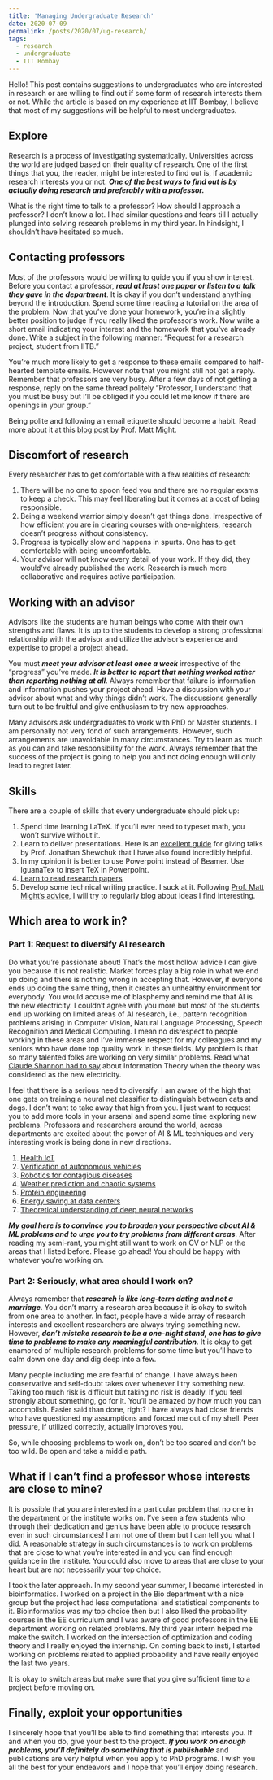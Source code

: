 ```yaml
---
title: 'Managing Undergraduate Research'
date: 2020-07-09
permalink: /posts/2020/07/ug-research/
tags:
  - research
  - undergraduate
  - IIT Bombay
---
```


Hello! This post contains suggestions to undergraduates who are interested in research or are willing to find out if some form of research interests them or not. While the article is based on my experience at IIT Bombay, I believe that most of my suggestions will be helpful to most undergraduates.
 
## Explore

Research is a process of investigating systematically. Universities across the world are judged based on their quality of research. One of the first things that you, the reader, might be interested to find out is, if academic research interests you or not. ***One of the best ways to find out is by actually doing research and preferably with a professor.*** 

What is the right time to talk to a professor? How should I approach a professor? I don’t know a lot. I had similar questions and fears till I actually plunged into solving research problems in my third year. In hindsight, I shouldn’t have hesitated so much.

## Contacting professors

Most of the professors would be willing to guide you if you show interest. Before you contact a professor, ***read at least one paper or listen to a talk they gave in the department***. It is okay if you don’t understand anything beyond the introduction. Spend some time reading a tutorial on the area of the problem. Now that you’ve done your homework, you’re in a slightly better position to judge if you really liked the professor’s work. Now write a short email indicating your interest and the homework that you’ve already done. Write a subject in the following manner:
“Request for a research project, student from IITB.” 

You’re much more likely to get a response to these emails compared to half-hearted template emails. However note that you might still not get a reply. Remember that professors are very busy. After a few days of not getting a response, reply on the same thread politely
“Professor, I understand that you must be busy but I’ll be obliged if you could let me know if there are openings in your group.”

Being polite and following an email etiquette should become a habit. Read more about it at this [blog post](http://matt.might.net/articles/how-to-email/) by Prof. Matt Might.

## Discomfort of research
Every researcher has to get comfortable with a few realities of research:

1. There will be no one to spoon feed you and there are no regular exams to keep a check. This may feel liberating but it comes at a cost of being responsible.
2. Being a weekend warrior simply doesn’t get things done. Irrespective of how efficient you are in clearing courses with one-nighters, research doesn’t progress without consistency.
3. Progress is typically slow and happens in spurts. One has to get comfortable with being uncomfortable.
4. Your advisor will not know every detail of your work. If they did, they would’ve already published the work. Research is much more collaborative and requires active participation.

## Working with an advisor
Advisors like the students are human beings who come with their own strengths and flaws. It is up to the students to develop a strong professional relationship with the advisor and utilize the advisor’s experience and expertise to propel a project ahead.

You must ***meet your advisor at least once a week*** irrespective of the “progress” you’ve made. ***It is better to report that nothing worked rather than reporting nothing at all***. Always remember that failure is information and information pushes your project ahead. Have a discussion with your advisor about what and why things didn’t work. The discussions generally turn out to be fruitful and give enthusiasm to try new approaches. 

Many advisors ask undergraduates to work with PhD or Master students. I am personally not very fond of such arrangements. However, such arrangements are unavoidable in many circumstances. Try to learn as much as you can and take responsibility for the work. Always remember that the success of the project is going to help you and not doing enough will only lead to regret later.

## Skills
There are a couple of skills that every undergraduate should pick up:

1. Spend time learning LaTeX. If you’ll ever need to typeset math, you won’t survive without it. 
2. Learn to deliver presentations. Here is an [excellent guide](https://people.eecs.berkeley.edu/~jrs/speaking.html) for giving talks by Prof. Jonathan Shewchuk that I have also found incredibly helpful. 
3. In my opinion it is better to use Powerpoint instead of Beamer. Use IguanaTex to insert TeX in Powerpoint.
4. [Learn to read research papers](http://ccr.sigcomm.org/online/files/p83-keshavA.pdf)
5. Develop some technical writing practice. I suck at it. Following [Prof. Matt Might’s advice](http://matt.might.net/articles/grad-student-resolutions/), I will try to regularly blog about ideas I find interesting.


## Which area to work in? 

### Part 1: Request to diversify AI research

Do what you’re passionate about! That’s the most hollow advice I can give you because it is not realistic. Market forces play a big role in what we end up doing and there is nothing wrong in accepting that. However, if everyone ends up doing the same thing, then it creates an unhealthy environment for everybody.  You would accuse me of blasphemy and remind me that AI is the new electricity. I couldn’t agree with you more but most of the students end up working on limited areas of AI research, i.e., pattern recognition problems arising in Computer Vision, Natural Language Processing, Speech Recognition and Medical Computing. I mean no disrespect to people working in these areas and I’ve immense respect for my colleagues and my seniors who have done top quality work in these fields. My problem is that so many talented folks are working on very similar problems. Read what [Claude Shannon had to say](https://ieeexplore.ieee.org/stamp/stamp.jsp?arnumber=1056774) about Information Theory when the theory was considered as the new electricity.

I feel that there is a serious need to diversify. I am aware of the high that one gets on training a neural net classifier to distinguish between cats and dogs. I don’t want to take away that high from you. I just want to request you to add more tools in your arsenal and spend some time exploring new problems. Professors and researchers around the world, across departments are excited about the power of AI & ML techniques and very interesting work is being done in new directions.

1. [Health IoT](https://www.youtube.com/watch?v=CXy1byguvJY)
2. [Verification of autonomous vehicles](https://www.youtube.com/watch?v=FpOBvZbb4-c)
3. [Robotics for contagious diseases](https://www.cmu.edu/news/stories/archives/2020/march/coronavirus-a-wakeup-call-for-robotics-research.html)
4. [Weather prediction and chaotic systems](https://www.quantamagazine.org/machine-learnings-amazing-ability-to-predict-chaos-20180418/)
5. [Protein engineering](https://www.youtube.com/watch?v=-JQLDtr7Zsw)
6. [Energy saving at data centers](https://www.youtube.com/watch?v=CwXNZUE-x9Y&t=682s)
7. [Theoretical understanding of deep neural networks](https://www.youtube.com/watch?v=_tT6IUSjHcc)

***My goal here is to convince you to broaden your perspective about AI & ML problems and to urge you to try problems from different areas***. After reading my semi-rant, you might still want to work on CV or NLP or the areas that I listed before. Please go ahead! You should be happy with whatever you’re working on. 

### Part 2: Seriously, what area should I work on?
Always remember that ***research is like long-term dating and not a marriage***. You don’t marry a research area because it is okay to switch from one area to another. In fact, people have a wide array of research interests and excellent researchers are always trying something new. However, ***don’t mistake research to be a one-night stand, one has to give time to problems to make any meaningful contribution***. It is okay to get enamored of multiple research problems for some time but you’ll have to calm down one day and dig deep into a few. 

Many people including me are fearful of change. I have always been conservative and self-doubt takes over whenever I try something new. Taking too much risk is difficult but taking no risk is deadly. If you feel strongly about something, go for it. You’ll be amazed by how much you can accomplish. Easier said than done, right? I have always had close friends who have questioned my assumptions and forced me out of my shell. Peer pressure, if utilized correctly, actually improves you. 

So, while choosing problems to work on, don’t be too scared and don’t be too wild. Be open and take a middle path.

## What if I can’t find a professor whose interests are close to mine?
It is possible that you are interested in a particular problem that no one in the department or the institute works on. I’ve seen a few students who through their dedication and genius have been able to produce research even in such circumstances! I am not one of them but I can tell you what I did. A reasonable strategy in such circumstances is to work on problems that are close to what you’re interested in and you can find enough guidance in the institute. You could also move to areas that are close to your heart but are not necessarily your top choice. 

I took the later approach. In my second year summer, I became interested in bioinformatics. I worked on a project in the Bio department with a nice group but the project had less computational and statistical components to it. Bioinformatics was my top choice then but I also liked the probability courses in the EE curriculum and I was aware of good professors in the EE department working on related problems. My third year intern helped me make the switch. I worked on the intersection of optimization and coding theory and I really enjoyed the internship. On coming back to insti, I started working on problems related to applied probability and have really enjoyed the last two years.  

It is okay to switch areas but make sure that you give sufficient time to a project before moving on.

## Finally, exploit your opportunities
I sincerely hope that you’ll be able to find something that interests you. If and when you do, give your best to the project. ***If you work on enough problems, you’ll definitely do something that is publishable*** and publications are very helpful when you apply to PhD programs. I wish you all the best for your endeavors and I hope that you’ll enjoy doing research.


